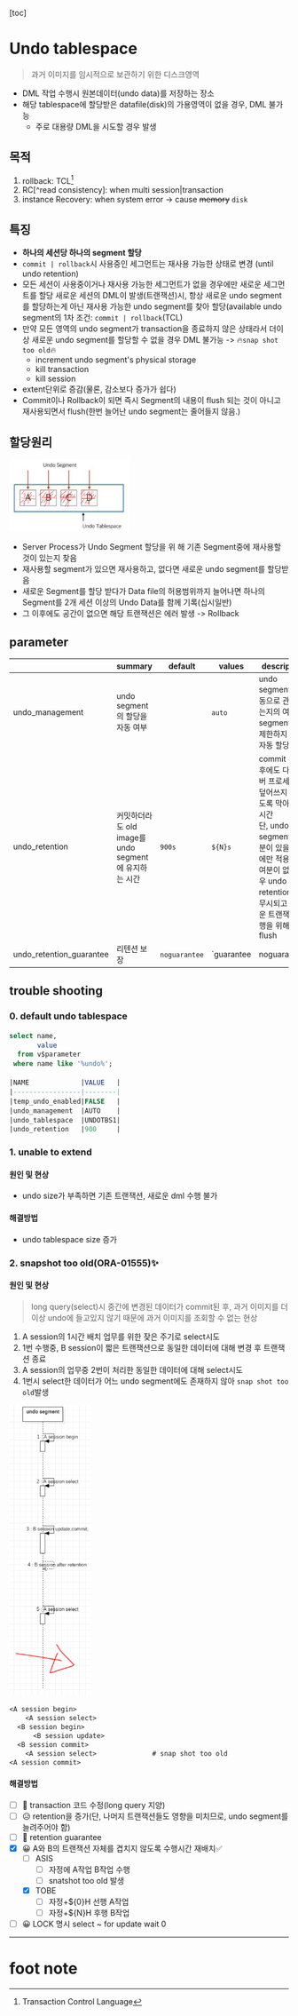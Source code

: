[toc]

# Undo tablespace

> 과거 이미지를 임시적으로 보관하기 위한 디스크영역

- DML 작업 수행시 원본데이터(undo data)를 저장하는 장소
- 해당 tablespace에 할당받은 datafile(disk)의 가용영역이 없을 경우, DML 불가능
  - 주로 대용량 DML을 시도할 경우 발생

## 목적

1. rollback: TCL[^TCL]
2. RC[^read consistency]: when multi session|transaction
3. instance Recovery: when system error -> cause ~~memory~~ `disk`

## 특징

- **하나의 세션당 하나의 segment 할당**
- `commit | rollback`시 사용중인 세그먼트는 재사용 가능한 상태로 변경
  (until undo retention)
- 모든 세션이 사용중이거나 재사용 가능한 세그먼트가 없을 경우에만 새로운 세그먼트를 할당
  새로운 세션의 DML이 발생(트랜잭션)시, 항상 새로운 undo segment를 할당하는게 아닌
  재사용 가능한 undo segment를 찾아 할당(available undo segment의 1차 조건: `commit | rollback`(TCL)
- 만약 모든 영역의 undo segment가 transaction을 종료하지 않은 상태라서 더이상 새로운 undo segment를 할당할 수 없을 경우 DML 불가능 -> 🔥`snap shot too old`🔥
  - increment undo segment's physical storage
  - kill transaction
  - kill session
- extent단위로 증감(물론, 감소보다 증가가 쉽다)
- Commit이나 Rollback이 되면 즉시 Segment의 내용이 flush 되는 것이 아니고 재사용되면서 flush(한번 늘어난 undo segment는 줄어들지 않음.)

## 할당원리

<img src="./assets/image-20230714122951585.png" alt="image-20230714122951585" style="zoom:33%;" />

- Server Process가 Undo Segment 할당을 위 해 기존 Segment중에 재사용할 것이 있는지 찾음
- 재사용할 segment가 있으면 재사용하고, 없다면 새로운 undo segment를 할당받음
- 새로운 Segment를 할당 받다가 Data file의 허용범위까지 늘어나면 하나의 Segment를 2개 세션 이상의 Undo Data를 함께 기록(십시일반)
- 그 이후에도 공간이 없으면 해당 트랜잭션은 에러 발생 -> Rollback

## parameter

|                          | summary                                               | default       | values                  | description                                                  |
| ------------------------ | ----------------------------------------------------- | ------------- | ----------------------- | ------------------------------------------------------------ |
| undo_management          | undo segment의 할당을 자동 여부                       |               | `auto`                  | undo segment를 자동으로 관리하는지의 여부, segment 수를 제한하지 않고 자동 할당 |
| undo_retention           | 커밋하더라도 old image를 undo segment에 유지하는 시간 | `900s`        | `${N}s`                 | commit 수행후에도 다른 서버 프로세스가 덮어쓰지 못하도록 막아주는 시간<br/>단, undo segment의 여분이 있을 경우에만 적용되고 여분이 없을 경우 undo retention이 무시되고 새로운 트랜잭션 수행을 위해 flush |
| undo_retention_guarantee | 리텐션 보장                                           | `noguarantee` | `guarantee|noguarantee` | 아무리 장애가 발생하여도, undo retention을 보장해주는 파라미터 |

## trouble shooting

### 0. default undo tablespace

```sql
select name,
       value
  from v$parameter
 where name like '%undo%';
 
|NAME             |VALUE   |
|-----------------|--------|
|temp_undo_enabled|FALSE   |
|undo_management  |AUTO    |
|undo_tablespace  |UNDOTBS1|
|undo_retention   |900     |
```

### 1. unable to extend

#### 원인 및 현상

- undo size가 부족하면 기존 트랜잭션, 새로운 dml 수행 불가

#### 해결방법

- undo tablespace size 증가

### 2. snapshot too old(ORA-01555)✨

#### 원인 및 현상

> long query(select)시 중간에 변경된 데이터가 commit된 후, 과거 이미지를 더 이상 undo에 들고있지 않기 때문에 과거 이미지를 조회할 수 없는 현상

1. A session의 1시간 배치 업무를 위한 잦은 주기로 select시도
2. 1번 수행중,  B session이 짧은 트랜잭션으로 동일한 데이터에 대해 변경 후 트랜잭션 종료
3. A session의 업무중 2번이 처리한 동일한 데이터에 대해 select시도
4. 1번시 select한 데이터가 어느 undo segment에도 존재하지 않아 `snap shot too old`발생

<img src="./assets/image-20230714120510120.png" alt="image-20230714120510120" style="zoom: 67%;" />

```shell
<A session begin>
	<A session select>
  <B session begin>
      <B session update>
  <B session commit>
 	<A session select> 				# snap shot too old
<A session commit>
```

#### 해결방법

- [ ] 🙂 transaction 코드 수정(long query 지양)
- [ ] 😥 retention을 증가(단, 나머지 트랜잭션들도 영향을 미치므로, undo segment를 늘려주어야 함)
- [ ] 🤢 retention guarantee
- [x] 😀 A와 B의 트랜잭션 자체를 겹치지 않도록 수행시간 재배치✅
  - [ ] ASIS
    - [ ] 자정에 A작업 B작업 수행
    - [ ] snatshot too old 발생
  - [x] TOBE
    - [ ] 자정+${0}H 선행 A작업
    - [ ] 자정+${N}H 후행 B작업
- [ ] 😀 LOCK 명시
  select ~ for update wait 0

---

# foot note

[^TCL]: Transaction Control Language
[^CR Block]: 

